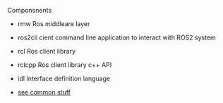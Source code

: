 

Componsnents

- rmw Ros middleare layer

- ros2cli cient command line application to interact with ROS2 system

- rcl  Ros client library
- rclcpp  Ros client library c++ API

- idl  Interface definition language

- [see common stuff](https://ros.org/reps/rep-2005.html)
